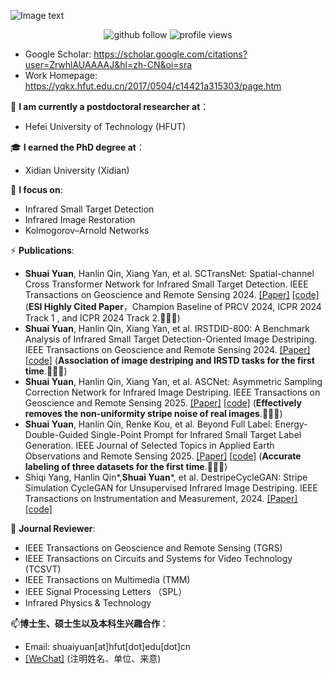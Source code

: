 ![Image text](https://github.com/xdFai/xdFai/blob/main/Git2.png)
<p align="center"> 
  <img src="https://img.shields.io/github/followers/xdFai?label=Followers" alt="github follow" />
  <img src="https://komarev.com/ghpvc/?username=xdFai" alt="profile views" /> 
</p>

<!--   <div align="center">
  <a href="https://github.com/xdFai">
  <img height="160em" src="https://github-readme-stats.vercel.app/api?username=xdFai&show_icons=true&theme=radical"/>
<!--   <img height="160em" src="https://github-readme-stats.vercel.app/api/top-langs/?username=xdFai&layout=compact"/>  ### Hello, I'm [Shuai Yuan (袁帅 in Chinese)]! 😎:-->
<!--  </div>-->
  

 - Google Scholar: https://scholar.google.com/citations?user=ZrwhlAUAAAAJ&hl=zh-CN&oi=sra
 - Work Homepage: https://yqkx.hfut.edu.cn/2017/0504/c14421a315303/page.htm

🌱 **I am currently a postdoctoral researcher at**：
 - Hefei University of Technology (HFUT)
   
🎓 **I earned the PhD degree at**：
 - Xidian University (Xidian)

🔭 **I focus on**: 
 - Infrared Small Target Detection
 - Infrared Image Restoration
 - Kolmogorov–Arnold Networks

⚡ **Publications**:
+ **Shuai Yuan**, Hanlin Qin, Xiang Yan, et al. SCTransNet: Spatial-channel Cross Transformer Network for Infrared Small Target Detection.
  IEEE Transactions on Geoscience and Remote Sensing 2024. [[Paper]](https://ieeexplore.ieee.org/document/10486932) [[code]](https://github.com/xdFai/SCTransNet)
  (**ESI Highly Cited Paper**，Champion Baseline of PRCV 2024, ICPR 2024 Track 1 , and ICPR 2024 Track 2.👋👋👋)
+ **Shuai Yuan**, Hanlin Qin, Xiang Yan, et al. IRSTDID-800: A Benchmark Analysis of Infrared Small Target Detection-Oriented Image Destriping.
  IEEE Transactions on Geoscience and Remote Sensing 2024. [[Paper]](https://ieeexplore.ieee.org/document/10695116) [[code]](https://github.com/xdFai/IRSTDID-800) (**Association of image destriping and IRSTD tasks for the first time**.👋👋👋)
+ **Shuai Yuan**, Hanlin Qin, Xiang Yan, et al. ASCNet: Asymmetric Sampling Correction Network for Infrared Image Destriping. IEEE Transactions on Geoscience and Remote Sensing 2025. [[Paper]](https://ieeexplore.ieee.org/document/10855453) [[code]](https://github.com/xdFai/ASCNet) (**Effectively removes the non-uniformity stripe noise of real images**.👋👋👋)
+ **Shuai Yuan**, Hanlin Qin, Renke Kou, et al. Beyond Full Label: Energy-Double-Guided Single-Point Prompt for Infrared Small Target Label Generation. IEEE Journal of Selected Topics in Applied Earth Observations and Remote Sensing 2025. [[Paper]](https://www.arxiv.org/abs/2408.08191) [[code]](https://github.com/xdFai/EDGSP) (**Accurate labeling of three datasets for the first time**.👋👋👋)
+ Shiqi Yang, Hanlin Qin*,**Shuai Yuan***, et al. DestripeCycleGAN: Stripe Simulation CycleGAN for Unsupervised Infrared Image Destriping.
  IEEE Transactions on Instrumentation and Measurement, 2024. [[Paper]](https://arxiv.org/abs/2402.09101) [[code]](https://github.com/xdFai/DestripeCycleGAN)

👯 **Journal Reviewer**:
+ IEEE Transactions on Geoscience and Remote Sensing (TGRS)
+ IEEE Transactions on Circuits and Systems for Video Technology (TCSVT)
+ IEEE Transactions on Multimedia (TMM)
+ IEEE Signal Processing Letters （SPL）
+ Infrared Physics & Technology

📫**博士生、硕士生以及本科生兴趣合作**：
 + Email: shuaiyuan[at]hfut[dot]edu[dot]cn
 + [[WeChat]](https://github.com/xdFai/xdFai/blob/main/wechat.jpg) (注明姓名、单位、来意)
